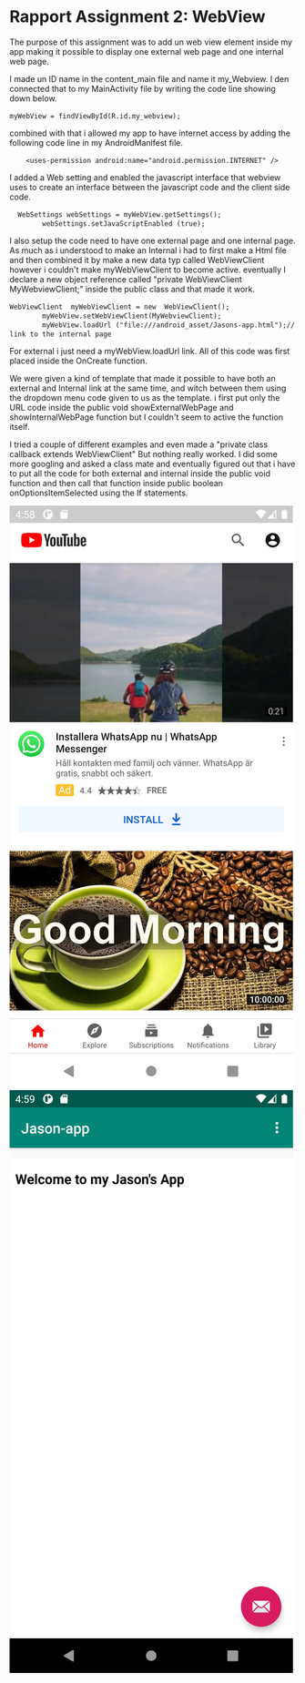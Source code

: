 
# Rapport Assignment 2: WebView

The purpose of this assignment was to add un web view element inside my app making
it possible to display one external web page and one internal web page.



I made un ID name in the content_main file and name it my_Webview.
I den connected that to my MainActivity file by writing the code line showing down below.
```
myWebView = findViewById(R.id.my_webview);

```

combined with that i allowed my app to have internet access by adding the following code line in my
AndroidManifest file.
```
    <uses-permission android:name="android.permission.INTERNET" />
```



I added a Web setting and enabled the javascript interface that webview uses to create an
interface between the javascript code and the client side code.

```
  WebSettings webSettings = myWebView.getSettings();
        webSettings.setJavaScriptEnabled (true);
```


I also setup the code need to have one external page and one internal page.
As much as i understood to make an Internal i had to first make a Html file and then combined it by
make a new data typ called WebViewClient
however i couldn't make myWebViewClient to become active. eventually I declare a new  object reference
called  "private WebViewClient MyWebviewClient;" inside the public class and that made it work.

```
WebViewClient  myWebViewClient = new  WebViewClient();
        myWebView.setWebViewClient(MyWebviewClient);
        myWebView.loadUrl ("file:///android_asset/Jasons-app.html");// link to the internal page
```
For external i  just need a myWebView.loadUrl link.
All of this code was first placed inside the OnCreate function.



We were given a kind of template that made it possible to have both an external and Internal link at the same time,
and witch between them using the dropdown menu code given to us as the template.
i first put only the URL code inside the public void showExternalWebPage and showInternalWebPage
function but I couldn't seem to active the function itself.

I tried a couple of different examples and even made a "private class callback extends WebViewClient"
But nothing really worked. I did some more googling and asked a class mate and eventually figured out
that i have to put all the code for both external and internal inside the public void function and then
call that function inside public boolean onOptionsItemSelected using the If statements.



![](external.png)
![](internal.png)

